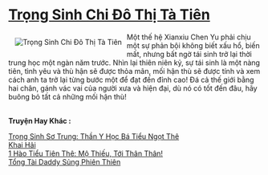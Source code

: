 <a href="https://truyentiki.com/trong-sinh-chi-do-thi-ta-tien.31510/" title="Trọng Sinh Chi Đô Thị Tà Tiên"><h1>Trọng Sinh Chi Đô Thị Tà Tiên</h1></a><div style="display:table"><img align="right" style="float: left; padding: 10px;" src="https://truyentiki.com/a/img/str/src/31510.jpg" alt="Trọng Sinh Chi Đô Thị Tà Tiên">Một thế hệ Xianxiu Chen Yu phải chịu một sự phản bội không biết xấu hổ, biến mất, nhưng bất ngờ tái sinh trở lại thời trung học một ngàn năm trước. Nhìn lại thiên niên kỷ, sự tái sinh là một nàng tiên, tình yêu và thù hận sẽ được thỏa mãn, mối hận thù sẽ được tính và xem cách anh ta trở lại từng bước một để đạt đến đỉnh cao! Đá cả thế giới bằng hai chân, gánh vác vai của người xưa và hiện đại, dù nó có tốt đến đâu, hãy buông bỏ tất cả những mối hận thù!</div><p><br><b>Truyện Hay Khác :</b></p><a href="https://truyentiki.com/trong-sinh-so-trung-than-y-hoc-ba-tieu-ngot-the.31509/" alt="Trọng Sinh Sơ Trung: Thần Y Học Bá Tiểu Ngọt Thê">Trọng Sinh Sơ Trung: Thần Y Học Bá Tiểu Ngọt Thê</a><br/><a href="https://truyencv2020.blogspot.com/2020/06/khai-hai.html" alt="Khai Hải">Khai Hải</a><br/><a href="https://www.pinterest.com/pin/594756694531831760" alt="1 Hào Tiểu Tiên Thê: Mộ Thiếu, Tới Thân Thân!">1 Hào Tiểu Tiên Thê: Mộ Thiếu, Tới Thân Thân!</a><br/><a href="https://github.com/nownovels/truyenhay/tree/master/truyenhay/30519/README.md" alt="Tổng Tài Daddy Sủng Phiên Thiên">Tổng Tài Daddy Sủng Phiên Thiên</a><br/>